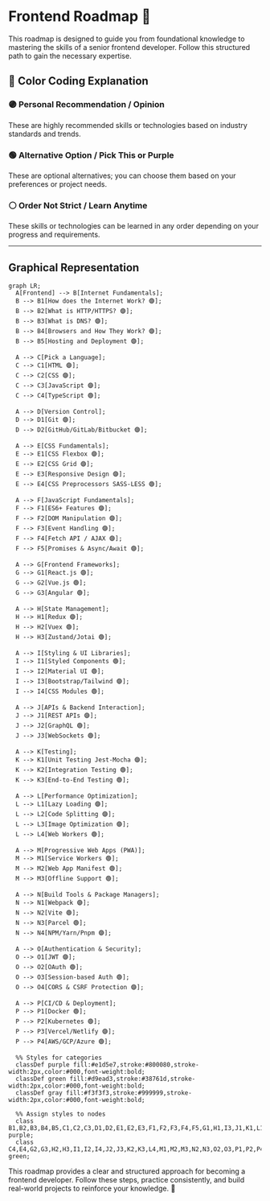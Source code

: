 # Frontend Roadmap 🚀

This roadmap is designed to guide you from foundational knowledge to mastering the skills of a senior frontend developer. Follow this structured path to gain the necessary expertise.

## **🎨 Color Coding Explanation**

### **🟣 Personal Recommendation / Opinion**
These are highly recommended skills or technologies based on industry standards and trends.

### **🟢 Alternative Option / Pick This or Purple**
These are optional alternatives; you can choose them based on your preferences or project needs.

### **⚪ Order Not Strict / Learn Anytime**
These skills or technologies can be learned in any order depending on your progress and requirements.

---

## **Graphical Representation**

```mermaid
graph LR;
  A[Frontend] --> B[Internet Fundamentals];
  B --> B1[How does the Internet Work? 🟣];
  B --> B2[What is HTTP/HTTPS? 🟣];
  B --> B3[What is DNS? 🟣];
  B --> B4[Browsers and How They Work? 🟣];
  B --> B5[Hosting and Deployment 🟣];

  A --> C[Pick a Language];
  C --> C1[HTML 🟣];
  C --> C2[CSS 🟣];
  C --> C3[JavaScript 🟣];
  C --> C4[TypeScript 🟢];
  
  A --> D[Version Control];
  D --> D1[Git 🟣];
  D --> D2[GitHub/GitLab/Bitbucket 🟣];

  A --> E[CSS Fundamentals];
  E --> E1[CSS Flexbox 🟣];
  E --> E2[CSS Grid 🟣];
  E --> E3[Responsive Design 🟣];
  E --> E4[CSS Preprocessors SASS-LESS 🟢];

  A --> F[JavaScript Fundamentals];
  F --> F1[ES6+ Features 🟣];
  F --> F2[DOM Manipulation 🟣];
  F --> F3[Event Handling 🟣];
  F --> F4[Fetch API / AJAX 🟣];
  F --> F5[Promises & Async/Await 🟣];

  A --> G[Frontend Frameworks];
  G --> G1[React.js 🟣];
  G --> G2[Vue.js 🟢];
  G --> G3[Angular 🟢];

  A --> H[State Management];
  H --> H1[Redux 🟣];
  H --> H2[Vuex 🟢];
  H --> H3[Zustand/Jotai 🟢];

  A --> I[Styling & UI Libraries];
  I --> I1[Styled Components 🟢];
  I --> I2[Material UI 🟢];
  I --> I3[Bootstrap/Tailwind 🟣];
  I --> I4[CSS Modules 🟢];
  
  A --> J[APIs & Backend Interaction];
  J --> J1[REST APIs 🟣];
  J --> J2[GraphQL 🟢];
  J --> J3[WebSockets 🟢];

  A --> K[Testing];
  K --> K1[Unit Testing Jest-Mocha 🟣];
  K --> K2[Integration Testing 🟢];
  K --> K3[End-to-End Testing 🟢];

  A --> L[Performance Optimization];
  L --> L1[Lazy Loading 🟣];
  L --> L2[Code Splitting 🟣];
  L --> L3[Image Optimization 🟣];
  L --> L4[Web Workers 🟢];
  
  A --> M[Progressive Web Apps (PWA)];
  M --> M1[Service Workers 🟢];
  M --> M2[Web App Manifest 🟢];
  M --> M3[Offline Support 🟢];
  
  A --> N[Build Tools & Package Managers];
  N --> N1[Webpack 🟣];
  N --> N2[Vite 🟢];
  N --> N3[Parcel 🟢];
  N --> N4[NPM/Yarn/Pnpm 🟣];

  A --> O[Authentication & Security];
  O --> O1[JWT 🟣];
  O --> O2[OAuth 🟢];
  O --> O3[Session-based Auth 🟢];
  O --> O4[CORS & CSRF Protection 🟣];

  A --> P[CI/CD & Deployment];
  P --> P1[Docker 🟢];
  P --> P2[Kubernetes 🟢];
  P --> P3[Vercel/Netlify 🟣];
  P --> P4[AWS/GCP/Azure 🟢];

  %% Styles for categories
  classDef purple fill:#e1d5e7,stroke:#800080,stroke-width:2px,color:#000,font-weight:bold;
  classDef green fill:#d9ead3,stroke:#38761d,stroke-width:2px,color:#000,font-weight:bold;
  classDef gray fill:#f3f3f3,stroke:#999999,stroke-width:2px,color:#000,font-weight:bold;

  %% Assign styles to nodes
  class B1,B2,B3,B4,B5,C1,C2,C3,D1,D2,E1,E2,E3,F1,F2,F3,F4,F5,G1,H1,I3,J1,K1,L1,L2,L3,N1,N4,O1,O4,P3 purple;
  class C4,E4,G2,G3,H2,H3,I1,I2,I4,J2,J3,K2,K3,L4,M1,M2,M3,N2,N3,O2,O3,P1,P2,P4 green;
```

This roadmap provides a clear and structured approach for becoming a frontend developer. Follow these steps, practice consistently, and build real-world projects to reinforce your knowledge. 🚀
